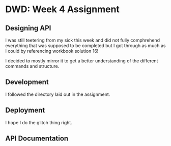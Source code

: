 # DWD: Week 4 Assignment 

## Designing API
I was still teetering from my sick this week and did not fully comphrehend everything that was supposed to be completed but I got through as much as I could by referencing workbook solution 16! 

I decided to mostly mirror it to get a better understanding of the different commands and structure. 

## Development
I followed the directory laid out in the assignment. 

## Deployment
I hope I do the glitch thing right.  

## API Documentation

